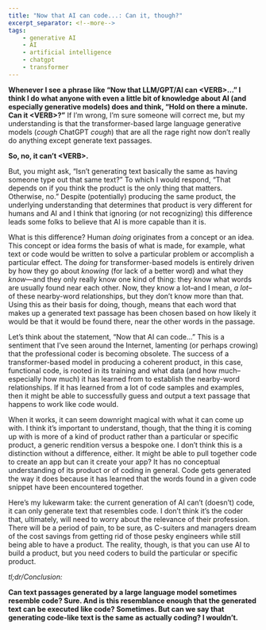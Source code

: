 ```yaml
---
title: "Now that AI can code...: Can it, though?"
excerpt_separator: <!--more-->
tags:
    - generative AI
    - AI
    - artificial intelligence
    - chatgpt
    - transformer
---
```


**Whenever I see a phrase like “Now that LLM/GPT/AI can \<VERB\>…” I think I do what anyone with even a little bit of knowledge about AI (and especially generative models) does and think, “Hold on there a minute. Can it \<VERB\>?”** If I’m wrong, I’m sure someone will correct me, but my understanding is that the transformer-based large language generative models (*cough* ChatGPT *cough*) that are all the rage right now don’t really do anything except generate text passages. 

**So, no, it can’t \<VERB\>.**

But, you might ask, “Isn’t generating text basically the same as having someone type out that same text?” To which I would respond, “That depends on if you think the product is the only thing that matters. Otherwise, no.” Despite (potentially) producing the same product, the underlying understanding that determines that product is very different for humans and AI and I think that ignoring (or not recognizing) this difference leads some folks to believe that AI is more capable than it is.

<!--more-->

What is this difference? Human *doing* originates from a concept or an idea. This concept or idea forms the basis of what is made, for example, what text or code would be written to solve a particular problem or accomplish a particular effect. The *doing* for transformer-based models is entirely driven by how they go about *knowing* (for lack of a better word) and what they *know*—and they only really know one kind of thing: they know what words are usually found near each other. Now, they know a lot–and I mean, *a lot*–of these nearby-word relationships, but they don’t know more than that. Using this as their basis for doing, though, means that each word that makes up a generated text passage has been chosen based on how likely it would be that it would be found there, near the other words in the passage.

Let’s think about the statement, “Now that AI can code…” This is a sentiment that I’ve seen around the Internet, lamenting (or perhaps crowing) that the professional coder is becoming obsolete. The success of a transformer-based model in producing a coherent product, in this case, functional code, is rooted in its training and what data (and how much–especially how much) it has learned from to establish the nearby-word relationships. If it has learned from a lot of code samples and examples, then it might be able to successfully guess and output a text passage that happens to work like code would.

When it works, it can seem downright magical with what it can come up with. I think it’s important to understand, though, that the thing it is coming up with is more of a kind of product rather than a particular or specific product, a generic rendition versus a bespoke one. I don’t think this is a distinction without a difference, either. It might be able to pull together code to create an app but can it create your app? It has no conceptual understanding of its product or of coding in general. Code gets generated the way it does because it has learned that the words found in a given code snippet have been encountered together.

Here’s my lukewarm take: the current generation of AI can’t (doesn’t) code, it can only generate text that resembles code. I don’t think it’s the coder that, ultimately, will need to worry about the relevance of their profession. There will be a period of pain, to be sure, as C-suiters and managers dream of the cost savings from getting rid of those pesky engineers while still being able to have a product. The reality, though, is that you can use AI to build a product, but you need coders to build the particular or specific product.

*tl;dr/Conclusion:*

**Can text passages generated by a large language model sometimes resemble code? Sure. And is this resemblance enough that the generated text can be executed like code? Sometimes. But can we say that generating code-like text is the same as actually coding? I wouldn’t.**